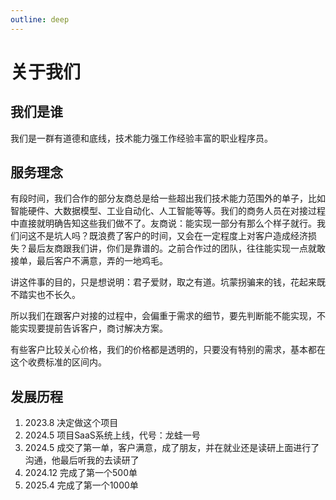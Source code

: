 ```yaml
---
outline: deep
---
```

# 关于我们

## 我们是谁

我们是一群有道德和底线，技术能力强工作经验丰富的职业程序员。

## 服务理念

有段时间，我们合作的部分友商总是给一些超出我们技术能力范围外的单子，比如智能硬件、大数据模型、工业自动化、人工智能等等。我们的商务人员在对接过程中直接就明确告知这些我们做不了。友商说：能实现一部分有那么个样子就行。我们问这不是坑人吗？既浪费了客户的时间，又会在一定程度上对客户造成经济损失？最后友商跟我们讲，你们是靠谱的。之前合作过的团队，往往能实现一点就敢接单，最后客户不满意，弄的一地鸡毛。

讲这件事的目的，只是想说明：君子爱财，取之有道。坑蒙拐骗来的钱，花起来既不踏实也不长久。

所以我们在跟客户对接的过程中，会偏重于需求的细节，要先判断能不能实现，不能实现要提前告诉客户，商讨解决方案。

有些客户比较关心价格，我们的价格都是透明的，只要没有特别的需求，基本都在这个收费标准的区间内。

## 发展历程

1. 2023.8 决定做这个项目
2. 2024.5 项目SaaS系统上线，代号：龙蛙一号
3. 2024.5 成交了第一单，客户满意，成了朋友，并在就业还是读研上面进行了沟通，他最后听我的去读研了
4. 2024.12 完成了第一个500单
5. 2025.4 完成了第一个1000单